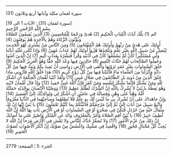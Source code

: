 ------------------------------------------------------------------------

(31) سورة لقمان مكيّة وآياتها أربع وثلاثون  
  
\[سورة لقمان (31) : الآيات 1 الى 19\]  
بِسْمِ اللَّهِ الرَّحْمنِ الرَّحِيمِ  
الم (1) تِلْكَ آياتُ الْكِتابِ الْحَكِيمِ (2) هُدىً وَرَحْمَةً لِلْمُحْسِنِينَ (3) الَّذِينَ يُقِيمُونَ
الصَّلاةَ وَيُؤْتُونَ الزَّكاةَ وَهُمْ بِالْآخِرَةِ هُمْ يُوقِنُونَ (4)  
أُولئِكَ عَلى هُدىً مِنْ رَبِّهِمْ وَأُولئِكَ هُمُ الْمُفْلِحُونَ (5) وَمِنَ النَّاسِ مَنْ يَشْتَرِي لَهْوَ
الْحَدِيثِ لِيُضِلَّ عَنْ سَبِيلِ اللَّهِ بِغَيْرِ عِلْمٍ وَيَتَّخِذَها هُزُواً أُولئِكَ لَهُمْ عَذابٌ مُهِينٌ (6)
وَإِذا تُتْلى عَلَيْهِ آياتُنا وَلَّى مُسْتَكْبِراً كَأَنْ لَمْ يَسْمَعْها كَأَنَّ فِي أُذُنَيْهِ وَقْراً فَبَشِّرْهُ
بِعَذابٍ أَلِيمٍ (7) إِنَّ الَّذِينَ آمَنُوا وَعَمِلُوا الصَّالِحاتِ لَهُمْ جَنَّاتُ النَّعِيمِ (8) خالِدِينَ
فِيها وَعْدَ اللَّهِ حَقًّا وَهُوَ الْعَزِيزُ الْحَكِيمُ (9)  
خَلَقَ السَّماواتِ بِغَيْرِ عَمَدٍ تَرَوْنَها وَأَلْقى فِي الْأَرْضِ رَواسِيَ أَنْ تَمِيدَ بِكُمْ وَبَثَّ فِيها
مِنْ كُلِّ دابَّةٍ وَأَنْزَلْنا مِنَ السَّماءِ ماءً فَأَنْبَتْنا فِيها مِنْ كُلِّ زَوْجٍ كَرِيمٍ (10) هذا
خَلْقُ اللَّهِ فَأَرُونِي ماذا خَلَقَ الَّذِينَ مِنْ دُونِهِ بَلِ الظَّالِمُونَ فِي ضَلالٍ مُبِينٍ (11)
وَلَقَدْ آتَيْنا لُقْمانَ الْحِكْمَةَ أَنِ اشْكُرْ لِلَّهِ وَمَنْ يَشْكُرْ فَإِنَّما يَشْكُرُ لِنَفْسِهِ وَمَنْ كَفَرَ
فَإِنَّ اللَّهَ غَنِيٌّ حَمِيدٌ (12) وَإِذْ قالَ لُقْمانُ لابْنِهِ وَهُوَ يَعِظُهُ يا بُنَيَّ لا تُشْرِكْ بِاللَّهِ
إِنَّ الشِّرْكَ لَظُلْمٌ عَظِيمٌ (13) وَوَصَّيْنَا الْإِنْسانَ بِوالِدَيْهِ حَمَلَتْهُ أُمُّهُ وَهْناً عَلى وَهْنٍ
وَفِصالُهُ فِي عامَيْنِ أَنِ اشْكُرْ لِي وَلِوالِدَيْكَ إِلَيَّ الْمَصِيرُ (14)  
وَإِنْ جاهَداكَ عَلى أَنْ تُشْرِكَ بِي ما لَيْسَ لَكَ بِهِ عِلْمٌ فَلا تُطِعْهُما وَصاحِبْهُما فِي الدُّنْيا
مَعْرُوفاً وَاتَّبِعْ سَبِيلَ مَنْ أَنابَ إِلَيَّ ثُمَّ إِلَيَّ مَرْجِعُكُمْ فَأُنَبِّئُكُمْ بِما كُنْتُمْ تَعْمَلُونَ (15)
يا بُنَيَّ إِنَّها إِنْ تَكُ مِثْقالَ حَبَّةٍ مِنْ خَرْدَلٍ فَتَكُنْ فِي صَخْرَةٍ أَوْ فِي السَّماواتِ أَوْ فِي
الْأَرْضِ يَأْتِ بِهَا اللَّهُ إِنَّ اللَّهَ لَطِيفٌ خَبِيرٌ (16) يا بُنَيَّ أَقِمِ الصَّلاةَ وَأْمُرْ
بِالْمَعْرُوفِ وَانْهَ عَنِ الْمُنْكَرِ وَاصْبِرْ عَلى ما أَصابَكَ إِنَّ ذلِكَ مِنْ عَزْمِ الْأُمُورِ (17) وَلا
تُصَعِّرْ خَدَّكَ لِلنَّاسِ وَلا تَمْشِ فِي الْأَرْضِ مَرَحاً إِنَّ اللَّهَ لا يُحِبُّ كُلَّ مُخْتالٍ فَخُورٍ (18)
وَاقْصِدْ فِي مَشْيِكَ وَاغْضُضْ مِنْ صَوْتِكَ إِنَّ أَنْكَرَ الْأَصْواتِ لَصَوْتُ الْحَمِيرِ (19)

------------------------------------------------------------------------

الجزء: 5 ¦ الصفحة: 2779
